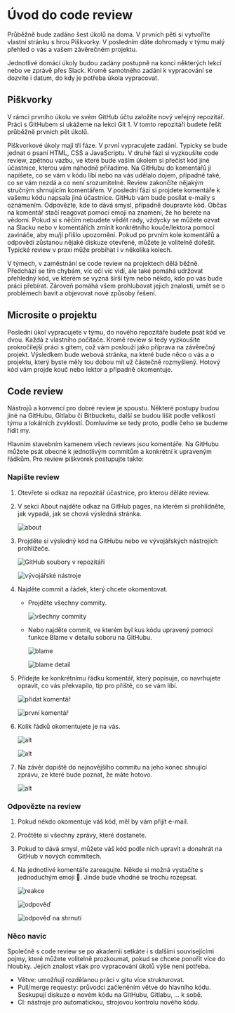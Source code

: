 # Úvod do code review

Průběžně bude zadáno šest úkolů na doma. V prvních pěti si vytvoříte vlastní stránku s hrou Piškvorky. V posledním dáte dohromady v týmu malý přehled o vás a vašem závěrečném projektu.

Jednotlivé domácí úkoly budou zadány postupně na konci některých lekcí nebo ve zprávě přes Slack. Kromě samotného zadání k vypracování se dozvíte i datum, do kdy je potřeba úkola vypracovat.

## Piškvorky

V rámci prvního úkolu ve svém GitHub účtu založíte nový veřejný repozitář. Práci s GitHubem si ukážeme na lekci Git 1. V tomto repozitáři budete řešit průběžně prvních pět úkolů.

Piškvorkové úkoly mají tři fáze. V první vypracujete zadání. Typicky se bude jednat o psaní HTML, CSS a JavaScriptu. V druhé fázi si vyzkoušíte code review, zpětnou vazbu, ve které bude vaším úkolem si přečíst kód jiné účastnice, kterou vám náhodně přiřadíme. Na GitHubu do komentářů jí napíšete, co se vám v kódu líbí nebo na vás udělalo dojem, případně také, co se vám nezdá a co není srozumitelné. Review zakončíte nějakým stručným shrnujícím komentářem. V poslední fázi si projdete komentáře k vašemu kódu napsala jiná účastnice. GitHub vám bude posílat e-maily s oznámením. Odpovězte, kde to dává smysl, případně doupravte kód. Občas na komentář stačí reagovat pomocí emoji na znamení, že ho berete na vědomí. Pokud si s něčím nebudete vědět rady, vždycky se můžete ozvat na Slacku nebo v komentářích zmínit konkrétního kouče/lektora pomocí zavináče, aby mu/jí přišlo upozornění. Pokud po prvním kole komentářů a odpovědí zůstanou nějaké diskuze otevřené, můžete je volitelně dořešit. Typické review v praxi může probíhat i v několika kolech.

V týmech, v zaměstnání se code review na projektech dělá běžně. Předchází se tím chybám, víc očí víc vidí, ale také pomáhá udržovat přehledný kód, ve kterém se vyzná širší tým nebo někdo, kdo po vás bude práci přebírat. Zároveň pomáhá všem prohlubovat jejich znalosti, umět se o problémech bavit a objevovat nové způsoby řešení.

## Microsite o projektu

Poslední úkol vypracujete v týmu, do nového repozitáře budete psát kód ve dvou. Každá z vlastního počítače. Kromě review si tedy vyzkoušíte prokročilejší práci s gitem, což vám poslouží jako příprava na závěrečný projekt. Výsledkem bude webová stránka, na které bude něco o vás a o projektu, který byste měly tou dobou mít už částečně rozmyšlený. Hotový kód vám projde kouč nebo lektor a případně okomentuje.

## Code review

Nástrojů a konvencí pro dobré review je spoustu. Některé postupy budou jiné na GitHubu, Gitlabu či Bitbucketu, další se budou lišit podle velikosti týmu a lokálních zvyklostí. Domluvíme se tedy proto, podle čeho se budeme řídit my.

Hlavním stavebním kamenem všech reviews jsou komentáře. Na GitHubu můžete psát obecné k jednotlivým commitům a konkrétní k upraveným řádkům. Pro review piškvorek postupujte takto:

### Napište review

1. Otevřete si odkaz na repozitář účastnice, pro kterou děláte review.

1. V sekci About najděte odkaz na GitHub pages, na kterém si prohlídněte, jak vypadá, jak se chová výsledná stránka.

   ![about](./images/about.png)

1. Projděte si výsledný kód na GitHubu nebo ve vývojářských nástrojích prohlížeče.

   ![GitHub soubory v repozitáři](./images/repository-files.png)

   ![vývojářské nástroje](./images/devtools.png)

1. Najděte commit a řádek, který chcete okomentovat.

   - Projděte všechny commity.

     ![všechny commity](./images/all-commits.png)

   - Nebo najděte commit, ve kterém byl kus kódu upravený pomocí funkce Blame v detailu soboru na GitHubu.

     ![blame](./images/blame.png)

     ![blame detail](./images/blame-detail.png)

1. Přidejte ke konkrétnímu řádku komentář, který popisuje, co navrhujete opravit, co vás překvapilo, tip pro příště, co se vám líbí.

   ![přidat komentář](./images/add-comment.png)

   ![první komentář](./images/comment.png)

1. Kolik řádků okomentujete je na vás.

   ![alt](./images/alt.png)

   ![alt](./images/bem.png)

1. Na závěr dopiště do nejnovějšího commitu na jeho konec shnující zprávu, ze které bude poznat, že máte hotovo.

   ![alt](./images/summary.png)

### Odpovězte na review

1. Pokud někdo okomentuje váš kód, měl by vám přijít e-mail.

1. Pročtěte si všechny zprávy, které dostanete.

1. Pokud to dává smysl, můžete váš kód podle nich upravit a donahrát na GitHub v nových commitech.

1. Na jednotlivé komentáře zareagujte. Někde si možná vystačíte s jednoduchým emoji 🙂. Jinde bude vhodné se trochu rozepsat.

   ![reakce](./images/reactions.png)

   ![odpověď](./images/response.png)

   ![odpověď na shrnutí](./images/summary-response.png)

### Něco navíc

Společně s code review se po akademii setkáte i s dalšími souvisejícími pojmy, které můžete volitelně prozkoumat, pokud se chcete ponořit více do hloubky. Jejich znalost však pro vypracování úkolů výše není potřeba.

- Větve: umožňují rozdělanou práci v gitu více strukturovat.
- Pull/merge requesty: průvodci začleněním větve do hlavního kódu. Seskupují diskuze o novém kódu na GitHubu, Gitlabu, … k sobě.
- CI: nástroje pro automatickou, strojovou kontrolu nového kódu.
